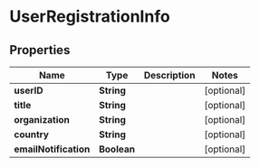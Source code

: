 

# UserRegistrationInfo


## Properties

| Name | Type | Description | Notes |
|------------ | ------------- | ------------- | -------------|
|**userID** | **String** |  |  [optional] |
|**title** | **String** |  |  [optional] |
|**organization** | **String** |  |  [optional] |
|**country** | **String** |  |  [optional] |
|**emailNotification** | **Boolean** |  |  [optional] |



